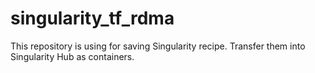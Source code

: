 # singularity_tf_rdma

This repository is using for saving Singularity recipe.
Transfer them into Singularity Hub as containers.
